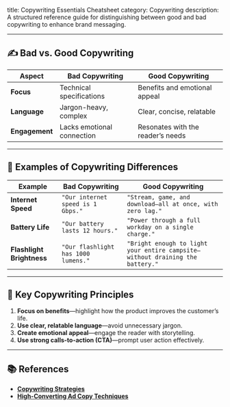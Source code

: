 title: Copywriting Essentials Cheatsheet
category: Copywriting
description: A structured reference guide for distinguishing between good and bad copywriting to enhance brand messaging.

---

## ✍️ **Bad vs. Good Copywriting**

| Aspect               | Bad Copywriting            | Good Copywriting                   |
| -------------------- | -------------------------- | ---------------------------------- |
| **Focus**      | Technical specifications   | Benefits and emotional appeal      |
| **Language**   | Jargon-heavy, complex      | Clear, concise, relatable          |
| **Engagement** | Lacks emotional connection | Resonates with the reader’s needs |

---

## 📝 **Examples of Copywriting Differences**

| Example                         | Bad Copywriting                       | Good Copywriting                                                                 |
| ------------------------------- | ------------------------------------- | -------------------------------------------------------------------------------- |
| **Internet Speed**        | `"Our internet speed is 1 Gbps."`   | `"Stream, game, and download—all at once, with zero lag."`                    |
| **Battery Life**          | `"Our battery lasts 12 hours."`     | `"Power through a full workday on a single charge."`                           |
| **Flashlight Brightness** | `"Our flashlight has 1000 lumens."` | `"Bright enough to light your entire campsite—without draining the battery."` |

---

## 🚀 **Key Copywriting Principles**

1. **Focus on benefits**—highlight how the product improves the customer’s life.
2. **Use clear, relatable language**—avoid unnecessary jargon.
3. **Create emotional appeal**—engage the reader with storytelling.
4. **Use strong calls-to-action (CTA)**—prompt user action effectively.

---

## 📚 **References**

- **[Copywriting Strategies](https://www.copyblogger.com/copywriting-formulas/)**
- **[High-Converting Ad Copy Techniques](https://neilpatel.com/blog/copywriting-formulas/)**
